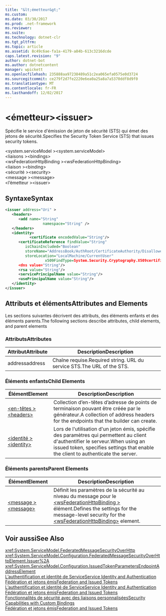 ```yaml
---
title: "&lt;émetteur&gt;"
ms.custom: 
ms.date: 03/30/2017
ms.prod: .net-framework
ms.reviewer: 
ms.suite: 
ms.technology: dotnet-clr
ms.tgt_pltfrm: 
ms.topic: article
ms.assetid: 8c49c6ae-fa1a-4179-a84b-613c3216dcde
caps.latest.revision: "9"
author: dotnet-bot
ms.author: dotnetcontent
manager: wpickett
ms.openlocfilehash: 235888aa97238489a51c2ea065efa0575e0d3724
ms.sourcegitcommit: ce279f2d7fe2220e6ea0a25a8a7a5370ddf8d9f0
ms.translationtype: MT
ms.contentlocale: fr-FR
ms.lasthandoff: 12/02/2017
---
```

# <a name="ltissuergt"></a><span data-ttu-id="b24ba-102">&lt;émetteur&gt;</span><span class="sxs-lookup"><span data-stu-id="b24ba-102">&lt;issuer&gt;</span></span>
<span data-ttu-id="b24ba-103">Spécifie le service d'émission de jeton de sécurité (STS) qui émet des jetons de sécurité.</span><span class="sxs-lookup"><span data-stu-id="b24ba-103">Specifies the Security Token Service (STS) that issues security tokens.</span></span>  
  
 <span data-ttu-id="b24ba-104">\<system.serviceModel ></span><span class="sxs-lookup"><span data-stu-id="b24ba-104">\<system.serviceModel></span></span>  
<span data-ttu-id="b24ba-105">\<liaisons ></span><span class="sxs-lookup"><span data-stu-id="b24ba-105">\<bindings></span></span>  
<span data-ttu-id="b24ba-106">\<wsFederationHttpBinding ></span><span class="sxs-lookup"><span data-stu-id="b24ba-106">\<wsFederationHttpBinding></span></span>  
<span data-ttu-id="b24ba-107">\<liaison ></span><span class="sxs-lookup"><span data-stu-id="b24ba-107">\<binding></span></span>  
<span data-ttu-id="b24ba-108">\<sécurité ></span><span class="sxs-lookup"><span data-stu-id="b24ba-108">\<security></span></span>  
<span data-ttu-id="b24ba-109">\<message ></span><span class="sxs-lookup"><span data-stu-id="b24ba-109">\<message></span></span>  
<span data-ttu-id="b24ba-110">\<l’émetteur ></span><span class="sxs-lookup"><span data-stu-id="b24ba-110">\<issuer></span></span>  
  
## <a name="syntax"></a><span data-ttu-id="b24ba-111">Syntaxe</span><span class="sxs-lookup"><span data-stu-id="b24ba-111">Syntax</span></span>  
  
```xml  
<issuer address="Uri" >  
   <headers>  
      <add name="String"  
                 namespace="String" />  
   </headers>  
   <identity>  
           <certificate encodedValue="String"/>  
      <certificateReference findValue="String"   
         isChainIncluded="Boolean"  
         storeName="AddressBook/AuthRoot/CertificateAuthority/Disallowed/My/Root/TrustedPeople/TrustedPublisher"  
         storeLocation="LocalMachine/CurrentUser"  
                  x509FindType=System.Security.Cryptography.X509certificates.X509findtype/>  
      <dns value="String"/>  
      <rsa value="String"/>  
      <servicePrincipalName value="String"/>  
      <usePrincipalName value="String"/>  
   </identity>  
</issuer>  
```  
  
## <a name="attributes-and-elements"></a><span data-ttu-id="b24ba-112">Attributs et éléments</span><span class="sxs-lookup"><span data-stu-id="b24ba-112">Attributes and Elements</span></span>  
 <span data-ttu-id="b24ba-113">Les sections suivantes décrivent des attributs, des éléments enfants et des éléments parents.</span><span class="sxs-lookup"><span data-stu-id="b24ba-113">The following sections describe attributes, child elements, and parent elements</span></span>  
  
### <a name="attributes"></a><span data-ttu-id="b24ba-114">Attributs</span><span class="sxs-lookup"><span data-stu-id="b24ba-114">Attributes</span></span>  
  
|<span data-ttu-id="b24ba-115">Attribut</span><span class="sxs-lookup"><span data-stu-id="b24ba-115">Attribute</span></span>|<span data-ttu-id="b24ba-116">Description</span><span class="sxs-lookup"><span data-stu-id="b24ba-116">Description</span></span>|  
|---------------|-----------------|  
|<span data-ttu-id="b24ba-117">address</span><span class="sxs-lookup"><span data-stu-id="b24ba-117">address</span></span>|<span data-ttu-id="b24ba-118">Chaîne requise.</span><span class="sxs-lookup"><span data-stu-id="b24ba-118">Required string.</span></span> <span data-ttu-id="b24ba-119">URL du service STS.</span><span class="sxs-lookup"><span data-stu-id="b24ba-119">The URL of the STS.</span></span>|  
  
### <a name="child-elements"></a><span data-ttu-id="b24ba-120">Éléments enfants</span><span class="sxs-lookup"><span data-stu-id="b24ba-120">Child Elements</span></span>  
  
|<span data-ttu-id="b24ba-121">Élément</span><span class="sxs-lookup"><span data-stu-id="b24ba-121">Element</span></span>|<span data-ttu-id="b24ba-122">Description</span><span class="sxs-lookup"><span data-stu-id="b24ba-122">Description</span></span>|  
|-------------|-----------------|  
|[<span data-ttu-id="b24ba-123">\<en-têtes ></span><span class="sxs-lookup"><span data-stu-id="b24ba-123">\<headers></span></span>](../../../../../docs/framework/configure-apps/file-schema/wcf/headers-element.md)|<span data-ttu-id="b24ba-124">Collection d’en-têtes d’adresse de points de terminaison pouvant être créée par le générateur.</span><span class="sxs-lookup"><span data-stu-id="b24ba-124">A collection of address headers for the endpoints that the builder can create.</span></span>|  
|[<span data-ttu-id="b24ba-125">\<identité ></span><span class="sxs-lookup"><span data-stu-id="b24ba-125">\<identity></span></span>](../../../../../docs/framework/configure-apps/file-schema/wcf/identity.md)|<span data-ttu-id="b24ba-126">Lors de l'utilisation d'un jeton émis, spécifie des paramètres qui permettent au client d'authentifier le serveur.</span><span class="sxs-lookup"><span data-stu-id="b24ba-126">When using an issued token, specifies settings that enable the client to authenticate the server.</span></span>|  
  
### <a name="parent-elements"></a><span data-ttu-id="b24ba-127">Éléments parents</span><span class="sxs-lookup"><span data-stu-id="b24ba-127">Parent Elements</span></span>  
  
|<span data-ttu-id="b24ba-128">Élément</span><span class="sxs-lookup"><span data-stu-id="b24ba-128">Element</span></span>|<span data-ttu-id="b24ba-129">Description</span><span class="sxs-lookup"><span data-stu-id="b24ba-129">Description</span></span>|  
|-------------|-----------------|  
|[<span data-ttu-id="b24ba-130">\<message ></span><span class="sxs-lookup"><span data-stu-id="b24ba-130">\<message></span></span>](../../../../../docs/framework/configure-apps/file-schema/wcf/message-element-of-wsfederationhttpbinding.md)|<span data-ttu-id="b24ba-131">Définit les paramètres de la sécurité au niveau du message pour le [ \<wsFederationHttpBinding >](../../../../../docs/framework/configure-apps/file-schema/wcf/wsfederationhttpbinding.md) élément.</span><span class="sxs-lookup"><span data-stu-id="b24ba-131">Defines the settings for the message-level security for the [\<wsFederationHttpBinding>](../../../../../docs/framework/configure-apps/file-schema/wcf/wsfederationhttpbinding.md) element.</span></span>|  
  
## <a name="see-also"></a><span data-ttu-id="b24ba-132">Voir aussi</span><span class="sxs-lookup"><span data-stu-id="b24ba-132">See Also</span></span>  
 <xref:System.ServiceModel.FederatedMessageSecurityOverHttp>  
 <xref:System.ServiceModel.Configuration.FederatedMessageSecurityOverHttpElement.Issuer%2A>  
 <xref:System.ServiceModel.Configuration.IssuedTokenParametersEndpointAddressElement>  
 [<span data-ttu-id="b24ba-133">L’authentification et identité de Service</span><span class="sxs-lookup"><span data-stu-id="b24ba-133">Service Identity and Authentication</span></span>](../../../../../docs/framework/wcf/feature-details/service-identity-and-authentication.md)  
 [<span data-ttu-id="b24ba-134">Fédération et jetons émis</span><span class="sxs-lookup"><span data-stu-id="b24ba-134">Federation and Issued Tokens</span></span>](../../../../../docs/framework/wcf/feature-details/federation-and-issued-tokens.md)  
 [<span data-ttu-id="b24ba-135">L’authentification et identité de Service</span><span class="sxs-lookup"><span data-stu-id="b24ba-135">Service Identity and Authentication</span></span>](../../../../../docs/framework/wcf/feature-details/service-identity-and-authentication.md)  
 [<span data-ttu-id="b24ba-136">Fédération et jetons émis</span><span class="sxs-lookup"><span data-stu-id="b24ba-136">Federation and Issued Tokens</span></span>](../../../../../docs/framework/wcf/feature-details/federation-and-issued-tokens.md)  
 [<span data-ttu-id="b24ba-137">Fonctionnalités de sécurité avec des liaisons personnalisées</span><span class="sxs-lookup"><span data-stu-id="b24ba-137">Security Capabilities with Custom Bindings</span></span>](../../../../../docs/framework/wcf/feature-details/security-capabilities-with-custom-bindings.md)  
 [<span data-ttu-id="b24ba-138">Fédération et jetons émis</span><span class="sxs-lookup"><span data-stu-id="b24ba-138">Federation and Issued Tokens</span></span>](../../../../../docs/framework/wcf/feature-details/federation-and-issued-tokens.md)
